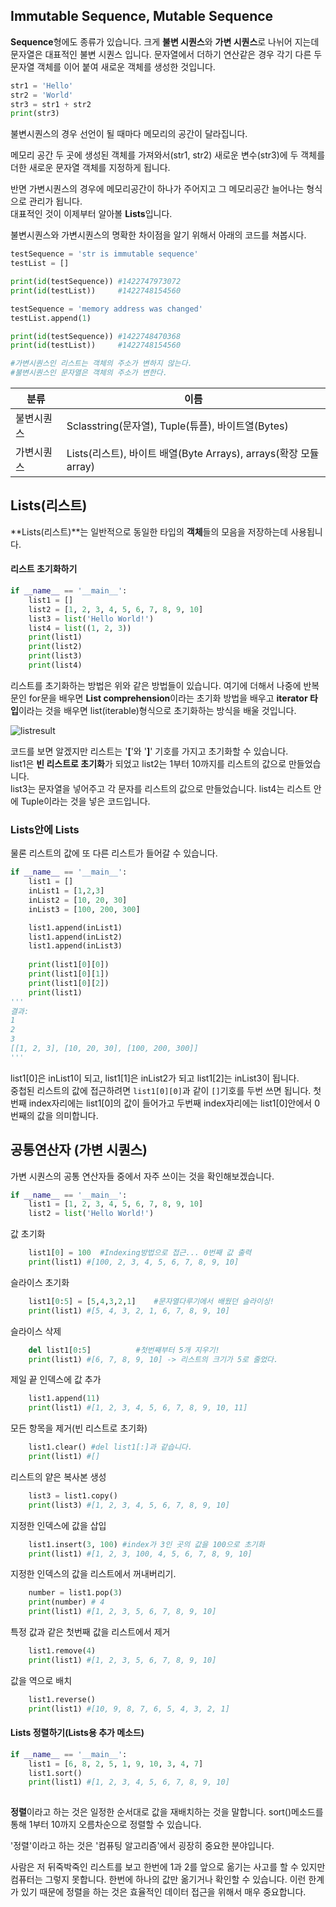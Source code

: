 ## Immutable Sequence, Mutable Sequence

**Sequence**형에도 종류가 있습니다. 크게 **불변 시퀀스**와 **가변 시퀀스**로 나뉘어 지는데 문자열은 대표적인 불변 시퀀스 입니다. 문자열에서 더하기 연산같은 경우 각기 다른 두 문자열 객체를 이어 붙여 새로운 객체를 생성한 것입니다. 

~~~python
str1 = 'Hello'
str2 = 'World'
str3 = str1 + str2
print(str3)
~~~

불변시퀀스의 경우 선언이 될 때마다 메모리의 공간이 달라집니다. 

메모리 공간 두 곳에 생성된 객체를 가져와서(str1, str2) 새로운 변수(str3)에 두 객체를 더한 새로운 문자열 객체를 지정하게 됩니다.<br>

반면 가변시퀀스의 경우에 메모리공간이 하나가 주어지고 그 메모리공간 늘어나는 형식으로 관리가 됩니다. <br>대표적인 것이 이제부터 알아볼 **Lists**입니다.

 

불변시퀀스와 가변시퀀스의 명확한 차이점을 알기 위해서 아래의 코드를 쳐봅시다.

~~~python
testSequence = 'str is immutable sequence'
testList = []

print(id(testSequence)) #1422747973072
print(id(testList))		#1422748154560

testSequence = 'memory address was changed'
testList.append(1)

print(id(testSequence)) #1422748470368
print(id(testList))		#1422748154560

#가변시퀀스인 리스트는 객체의 주소가 변하지 않는다.
#불변시퀀스인 문자열은 객체의 주소가 변한다.
~~~



| 분류       | 이름                                                         |
| ---------- | ------------------------------------------------------------ |
| 불변시퀀스 | Sclasstring(문자열), Tuple(튜플), 바이트열(Bytes)            |
| 가변시퀀스 | Lists(리스트), 바이트 배열(Byte Arrays), arrays(확장 모듈 array) |

## Lists(리스트)

**Lists(리스트)**는 일반적으로 동일한 타입의 **객체**들의 모음을 저장하는데 사용됩니다. 

#### 리스트 초기화하기

~~~python
if __name__ == '__main__':
    list1 = []
    list2 = [1, 2, 3, 4, 5, 6, 7, 8, 9, 10]
    list3 = list('Hello World!')
    list4 = list((1, 2, 3))
    print(list1)
    print(list2)
    print(list3)
    print(list4)
~~~

리스트를 초기화하는 방법은 위와 같은 방법들이 있습니다. 여기에 더해서 나중에 반복문인 for문을 배우면 **List comprehension**이라는 초기화 방법을 배우고 **iterator 타입**이라는 것을 배우면 list(iterable)형식으로 초기화하는 방식을 배울 것입니다. 

![listresult](./images/listresult.png)

코드를 보면 알겠지만 리스트는 '**[**'와 '**]**' 기호를 가지고 초기화할 수 있습니다.<br>list1은 **빈 리스트로 초기화**가 되었고 list2는 1부터 10까지를 리스트의 값으로 만들었습니다. <br>list3는 문자열을 넣어주고 각 문자를 리스트의 값으로 만들었습니다. list4는 리스트 안에 Tuple이라는 것을 넣은 코드입니다. 



### Lists안에 Lists

물론 리스트의 값에 또 다른 리스트가 들어갈 수 있습니다.

```python
if __name__ == '__main__':
    list1 = []
    inList1 = [1,2,3]
    inList2 = [10, 20, 30]
    inList3 = [100, 200, 300]

    list1.append(inList1)
    list1.append(inList2)
    list1.append(inList3)
	
    print(list1[0][0])
    print(list1[0][1])
    print(list1[0][2])
    print(list1)
'''
결과:
1
2
3
[[1, 2, 3], [10, 20, 30], [100, 200, 300]]
'''
```

list1[0]은 inList1이 되고, list1[1]은 inList2가 되고 list1[2]는 inList3이 됩니다. <br>중첩된 리스트의 값에 접근하려면 `list1[0][0]`과 같이 `[]`기호를 두번 쓰면 됩니다. 첫번째 index자리에는  list1[0]의 값이 들어가고 두번째 index자리에는 list1[0]안에서 0번째의 값을 의미합니다.  

## 공통연산자 (가변 시퀀스)

가변 시퀀스의 공통 연산자들 중에서 자주 쓰이는 것을 확인해보겠습니다.

~~~python
if __name__ == '__main__':
    list1 = [1, 2, 3, 4, 5, 6, 7, 8, 9, 10]
    list2 = list('Hello World!')
~~~

값  초기화

~~~python
	list1[0] = 100  #Indexing방법으로 접근... 0번째 값 출력
    print(list1) #[100, 2, 3, 4, 5, 6, 7, 8, 9, 10]
~~~

슬라이스 초기화

~~~python
	list1[0:5] = [5,4,3,2,1]    #문자열다루기에서 배웠던 슬라이싱!
    print(list1) #[5, 4, 3, 2, 1, 6, 7, 8, 9, 10]
~~~

슬라이스 삭제

~~~python
	del list1[0:5]   		#첫번째부터 5개 지우기!
    print(list1) #[6, 7, 8, 9, 10] -> 리스트의 크기가 5로 줄었다. 
~~~

제일 끝 인덱스에 값 추가

~~~python
	list1.append(11) 
    print(list1) #[1, 2, 3, 4, 5, 6, 7, 8, 9, 10, 11]
~~~

모든 항목을 제거(빈 리스트로 초기화)

~~~python
	list1.clear() #del list1[:]과 같습니다.
    print(list1) #[]
~~~

리스트의 얕은 복사본 생성

~~~python
	list3 = list1.copy()
    print(list3) #[1, 2, 3, 4, 5, 6, 7, 8, 9, 10]
~~~

지정한 인덱스에 값을 삽입

~~~python
	list1.insert(3, 100) #index가 3인 곳의 값을 100으로 초기화
    print(list1) #[1, 2, 3, 100, 4, 5, 6, 7, 8, 9, 10]
~~~

지정한 인덱스의 값을 리스트에서 꺼내버리기.

~~~python
    number = list1.pop(3)
    print(number) # 4
    print(list1) #[1, 2, 3, 5, 6, 7, 8, 9, 10]
~~~

특정 값과 같은 첫번째 값을 리스트에서 제거

~~~python
	list1.remove(4)
    print(list1) #[1, 2, 3, 5, 6, 7, 8, 9, 10]
~~~

값을 역으로 배치

~~~python
	list1.reverse()
    print(list1) #[10, 9, 8, 7, 6, 5, 4, 3, 2, 1]
~~~



#### Lists 정렬하기(Lists용 추가 메소드)

~~~python
if __name__ == '__main__':
    list1 = [6, 8, 2, 5, 1, 9, 10, 3, 4, 7]
    list1.sort()
    print(list1) #[1, 2, 3, 4, 5, 6, 7, 8, 9, 10]
    
~~~

**정렬**이라고 하는 것은 일정한 순서대로 값을 재배치하는 것을 말합니다. sort()메소드를 통해 1부터 10까지 오름차순으로 정렬할 수 있습니다. 

'정렬'이라고 하는 것은 '컴퓨팅 알고리즘'에서 굉장히 중요한 분야입니다.  

사람은 저 뒤죽박죽인 리스트를 보고 한번에 1과 2를 앞으로 옮기는 사고를 할 수 있지만 컴퓨터는 그렇지 못합니다. 한번에 하나의 값만 옮기거나 확인할 수 있습니다. 이런 한계가 있기 때문에 정렬을 하는 것은 효율적인 데이터 접근을 위해서 매우 중요합니다. 